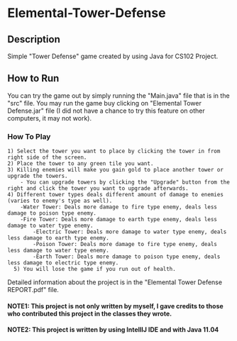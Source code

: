# Elemental-Tower-Defense
## Description
Simple "Tower Defense" game created by using Java for CS102 Project.

## How to Run
You can try the game out by simply running the "Main.java" file that is in the "src" file.
You may run the game buy clicking on "Elemental Tower Defense.jar" file (I did not have a chance to try this feature on other computers, it may not work).

### How To Play
	1) Select the tower you want to place by clicking the tower in from right side of the screen.
	2) Place the tower to any green tile you want.
	3) Killing enemies will make you gain gold to place another tower or upgrade the towers.
      	- You can upgrade towers by clicking the "Upgrade" button from the right and click the tower you want to upgrade afterwards.
	4) Different tower types deals different amount of damage to enemies (varies to enemy's type as well).
		-Water Tower: Deals more damage to fire type enemy, deals less damage to poison type enemy.
      	-Fire Tower: Deals more damage to earth type enemy, deals less damage to water type enemy.
           	-Electric Tower: Deals more damage to water type enemy, deals less damage to earth type enemy.
            -Poison Tower: Deals more damage to fire type enemy, deals less damage to water type enemy.
            -Earth Tower: Deals more damage to poison type enemy, deals less damage to electric type enemy.
      5) You will lose the game if you run out of health.
 
Detailed information about the project is in the "Elemental Tower Defense REPORT.pdf" file.
      
      
#### NOTE1: This project is not only written by myself, I gave credits to those who contributed this project in the classes they wrote.
#### NOTE2: This project is written by using IntellIJ IDE and with Java 11.04
